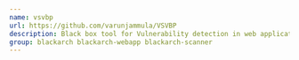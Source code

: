 ```yaml
---
name: vsvbp
url: https://github.com/varunjammula/VSVBP
description: Black box tool for Vulnerability detection in web applications.
group: blackarch blackarch-webapp blackarch-scanner
---
```

